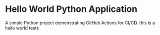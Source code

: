 # Hello World Python Application

A simple Python project demonstrating GitHub Actions for CI/CD.
this is a hello world tests